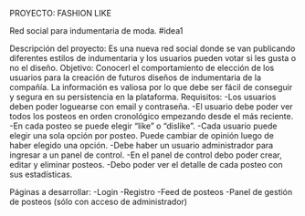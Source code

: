 PROYECTO: FASHION LIKE

Red social para indumentaria de moda.
#idea1


Descripción del proyecto:
Es una nueva red social donde se van publicando diferentes estilos de indumentaria y
los usuarios pueden votar si les gusta o no el diseño.
Objetivo:
Conocerl el comportamiento de elección de los usuarios para la creación de futuros
diseños de indumentaria de la compañía.
La información es valiosa por lo que debe ser fácil de conseguir y segura en su
persistencia en la plataforma.
Requisitos:
-Los usuarios deben poder loguearse con email y contraseña.
-El usuario debe poder ver todos los posteos en orden cronológico empezando desde el
más reciente.
-En cada posteo se puede elegir “like” o “dislike”.
-Cada usuario puede elegir una sola opción por posteo. Puede cambiar de opinión luego
de haber elegido una opción.
-Debe haber un usuario administrador para ingresar a un panel de control.
-En el panel de control debo poder crear, editar y eliminar posteos.
-Debo poder ver el detalle de cada posteo con sus estadísticas.



Páginas a desarrollar:
-Login
-Registro
-Feed de posteos
-Panel de gestión de posteos (sólo con acceso de administrador)